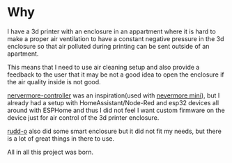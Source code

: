 # Why

I have a 3d printer with an enclosure in an appartment where it is hard to make
a proper air ventilation to have a constant negative pressure in the 3d enclosure
so that air polluted during printing can be sent outside of an apartment.

This means that I need to use air cleaning setup and also provide a feedback to
the user that it may be not a good idea to open the enclosure if the air quality
inside is not good.

[nervermore-controller](https://github.com/SanaaHamel/nevermore-controller)
was an inspiration(used with [nevermore mini](https://github.com/nevermore3d/Nevermore_Mini)),
but I already had a setup with HomeAssistant/Node-Red and
esp32 devices all around with ESPHome and thus I did not feel I want custom firmware
on the device just for air control of the 3d printer enclosure.

[rudd-o](https://rudd-o.com/linux-and-free-software/making-a-smart-enclosure-for-the-original-prusa-mk4)
also did some smart enclosure but it did not fit my needs, but there is a lot of
great things in there to use.

All in all this project was born.
